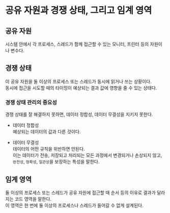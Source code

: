 # 공유 자원과 경쟁 상태, 그리고 임계 영역

## 공유 자원

시스템 안에서 각 프로세스, 스레드가 함께 접근할 수 있는 모니터, 프린터 등의 자원이나 변수다.

## 경쟁 상태

이 공유 자원을 둘 이상의 프로세스 또는 스레드가 동시에 읽거나 쓰는 상황이다. <br />
동시에 접근을 시도할 때의 타이밍이 예상되는 결과 값에 영향을 줄 수 있는 상태다.

### 경쟁 상태 관리의 중요성

경쟁 상태를 잘 해결하지 못하면, 데이터 정합성, 데이터 무결성을 지키지 못한다.

- 데이터 정합성 <br />
  예상되는 데이터의 값과 다른 것이다.

- 데이터 무결성 <br />
  데이터의 어떤 규칙을 위반하면 안된다. <br />
  이는 데이터가 전송, 저장되고 처리되는 모든 과정에서 변경되거나 손상되지 않고, `완전성`, `정확성`, `일관성`을 보장하는 특성을 말한다.

## 임계 영역

둘 이상의 프로세스 또는 스레드가 공유 자원에 접근할 때 순서 등의 이유로 결과가 달라지는 코드 영역을 말한다. <br />
이 영역은 한 번에 둘 이상의 프로세스나 스레드가 들어갈 수 없게 설계된다.
